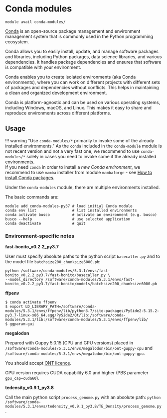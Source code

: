 # Conda modules 

    module avail conda-modules/

[Conda](https://docs.conda.io/en/latest/) is an open-source package management and environment management system that is commonly used in the Python programming ecosystem. 

Conda allows you to easily install, update, and manage software packages and libraries, including Python packages, data science libraries, and various dependencies. It handles package dependencies and ensures that software is compatible with your environment.

Conda enables you to create isolated environments (aka Conda environments), where you can work on different projects with different sets of packages and dependencies without conflicts. This helps in maintaining a clean and organized development environment.

Conda is platform-agnostic and can be used on various operating systems, including Windows, macOS, and Linux. This makes it easy to share and reproduce environments across different platforms.

## Usage

!!! warning "Use `conda-modules/*` primarily to invoke some of the already installed environments."
    As the `conda` included in the `conda-module` module is not recent version and not a very fast one, we recommend to use `conda-modules/*` solely in cases you need to invoke some if the already installed environments. <br/>If you need `conda` in order to install a *new Conda environment*, we recommend to use `mamba` installer from module `mambaforge` - see [How to install Conda packages](../../software/install-software/#conda-packages).

Under the `conda-modules` module, there are multiple environments installed.

The basic commands are:

    module add conda-modules-py37 # load initial Conda module
    conda env list                # list installed environments
    conda activate busco          # activate an environment (e.g. busco)
    busco --help                  # use selected application
    conda deactivate              # quit

### Environment-specific notes

**fast-bonito_v0.2.2_py3.7**

User must specify absolute paths to the python script `basecaller.py` and to the model file `batchsize200_chunksize6000.pb`:

    python /software/conda-modules/5.3.1/envs/fast-bonito_v0.2.2_py3.7/fast-bonito/basecaller.py \
    --model_directory /software/conda-modules/5.3.1/envs/fast-bonito_v0.2.2_py3.7/fast-bonito/models/batchsize200_chunksize6000.pb 

**ffpenv**

    $ conda activate ffpenv
    $ export LD_LIBRARY_PATH=/software/conda-modules/5.3.1/envs/ffpenv/lib/python3.7/site-packages/PySide2-5.15.2-py3.7-linux-x86_64.egg/PySide2/Qt/lib:/software/conda-modules/5.3.1/lib:/software/conda-modules/5.3.1/envs/ffpenv/lib/
    $ ggparam-gui

**megalodon**

Prepared with Guppy 5.0.15 (CPU and GPU versions) placed in `/software/conda-modules/5.3.1/envs/megalodon/bin/ont-guppy-cpu` and `/software/conda-modules/5.3.1/envs/megalodon/bin/ont-guppy-gpu`.

You should accept [ONT licence](https://perun.metacentrum.cz/meta/registrar/?locale=en&vo=meta&group=lic_oxnanopore).

GPU version requires CUDA capability 6.0 and higher (PBS parameter `gpu_cap=cuda60`).

**tedensity_v0.9.1_py3.8**

Call the main python script `process_genome.py` with an absolute path: `python /software/conda-modules/5.3.1/envs/tedensity_v0.9.1_py3.8/TE_Density/process_genome.py`.

